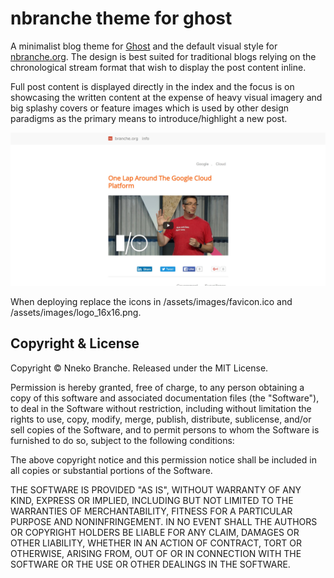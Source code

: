 # nbranche theme for ghost

A minimalist blog theme for [Ghost](https://ghost.org) and the default visual style for [nbranche.org](http://nbranche.org). The design is best suited for traditional blogs relying on the chronological stream format that wish to display the post content inline.

Full post content is displayed directly in the index and the focus is on showcasing the written content at the expense of heavy visual imagery and big splashy covers or feature images which is used by other design paradigms as the primary means to introduce/highlight a new post.

![Screenshot](https://raw.githubusercontent.com/nneko/nbranche.org/master/assets/screenshots/screenshot1.jpg)

When deploying replace the icons in /assets/images/favicon.ico and /assets/images/logo_16x16.png.

## Copyright & License

Copyright &copy; Nneko Branche. Released under the MIT License.

Permission is hereby granted, free of charge, to any person obtaining a copy of this software and associated documentation files (the "Software"), to deal in the Software without restriction, including without limitation the rights to use, copy, modify, merge, publish, distribute, sublicense, and/or sell copies of the Software, and to permit persons to whom the Software is furnished to do so, subject to the following conditions:

The above copyright notice and this permission notice shall be included in all copies or substantial portions of the Software.

THE SOFTWARE IS PROVIDED "AS IS", WITHOUT WARRANTY OF ANY KIND, EXPRESS OR IMPLIED, INCLUDING BUT NOT LIMITED TO THE WARRANTIES OF MERCHANTABILITY, FITNESS FOR A PARTICULAR PURPOSE AND
NONINFRINGEMENT. IN NO EVENT SHALL THE AUTHORS OR COPYRIGHT HOLDERS BE LIABLE FOR ANY CLAIM, DAMAGES OR OTHER LIABILITY, WHETHER IN AN ACTION OF CONTRACT, TORT OR OTHERWISE, ARISING FROM, OUT OF OR IN CONNECTION WITH THE SOFTWARE OR THE USE OR OTHER DEALINGS IN THE SOFTWARE.

